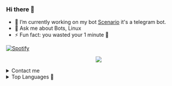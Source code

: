 ### Hi there 👋

- 🔭 I’m currently working on my bot [Scenario](https://t.me/SHB_MOD_BOT) it's a telegram bot.
- 💬 Ask me about Bots, Linux
- ⚡ Fun fact: you wasted your 1 minute 👀

[![Spotify](https://spotify-readme-3s61yj059-xditya.vercel.app/api/spotify)](https://open.spotify.com/user/on84l0syf9y9m2m84unz4h8uq)

<p align="center">
  <img src="https://readme-typing-svg.herokuapp.com?color=FFC0CB&width=420&lines=Passionate+Developers+From+India%E2%9C%8C%EF%B8%8F;Python%2C+Java%2C+Linux%E2%9D%A4%EF%B8%8F">
</p> 

<details>
<summary>Contact me </summary>
 
## <img height="40" src="https://raw.githubusercontent.com/innng/innng/master/assets/kyubey.gif"/>Contact Me
<p><a href="https://t.me/U2ME_14344"><img src="https://telegra.ph/file/78c11b21dcdc65182eae0.jpg" alt="Press to Takeoff" width="340px"></a></p>

[![Group](https://img.shields.io/badge/dynamic/json?logo=telegram&label=%40The_Arc_Music&labelColor=282c34&suffix=+members&color=2CA5E0&query=%24.data.totalSubs&url=https%3A%2F%2Fapi.spencerwoo.com%2Fsubstats%2F%3Fsource%3Dtelegram%26queryKey%3DThe_Arc_Music&longCache=true%22)](https://t.me/The_Arc_Music)
[![Group](https://img.shields.io/badge/dynamic/json?logo=telegram&label=%40The_ARC_Network&labelColor=282c34&suffix=+members&color=2CA5E0&query=%24.data.totalSubs&url=https%3A%2F%2Fapi.spencerwoo.com%2Fsubstats%2F%3Fsource%3Dtelegram%26queryKey%3DThe_Arc_Music&longCache=true%22)](https://t.me/The_Arc_Network)
</details>
<details> 
<summary>Top Languages 💌</summary>
<h2 align="center">🌐 Top Languages</h2>

[![top languages](https://github-readme-stats.vercel.app/api/top-langs/?username=Snehashish06&show_icons=true&theme=radical&layout=compact)](https://github.com/Snehashish06)
</details>
